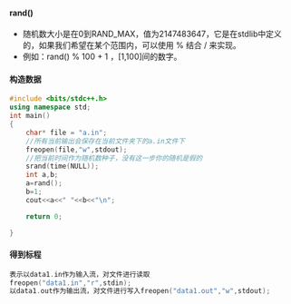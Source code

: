 #### rand()
- 随机数大小是在0到RAND_MAX，值为2147483647，它是在stdlib中定义的，如果我们希望在某个范围内，可以使用 % 结合 / 来实现。
- 例如：rand() % 100 + 1 ，[1,100]间的数字。

#### 构造数据
```c++
#include <bits/stdc++.h>
using namespace std;
int main()
{
	char* file = "a.in";
	//所有当前输出会保存在当前文件夹下的a.in文件下
    freopen(file,"w",stdout);
	//把当前时间作为随机数种子，没有这一步你的随机是假的
	srand(time(NULL));
	int a,b;
	a=rand();
	b=1;
	cout<<a<<" "<<b<<"\n";

	return 0;

}

```

#### 得到标程
```c++
表示以data1.in作为输入流，对文件进行读取
freopen("data1.in","r",stdin); 
以data1.out作为输出流，对文件进行写入freopen("data1.out","w",stdout);
```